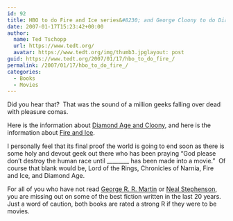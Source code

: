```yaml
---
id: 92
title: HBO to do Fire and Ice series&#8230; and George Cloony to do Diamond Age
date: 2007-01-17T15:23:42+00:00
author:
  name: Ted Tschopp
  url: https://www.tedt.org/
  avatar: https://www.tedt.org/img/thumb3.jpglayout: post
guid: https://www.tedt.org/2007/01/17/hbo_to_do_fire_/
permalink: /2007/01/17/hbo_to_do_fire_/
categories:
  - Books
  - Movies
---
```

Did you hear that?&nbsp; That was the sound of a million geeks falling over dead with pleasure comas.

Here is the information about [Diamond Age and Cloony](http://www.scifi.com/scifiwire/index.php?category=0&id=39447), and here is the information about [Fire and Ice](http://www.variety.com/article/VR1117957532.html?categoryid=14&cs=1). 

I personally feel that its final proof the world is going to end soon as there is some holy and devout geek out there who has been praying “God please don’t destroy the human race until \___\_____ has been made into a movie.”&nbsp; Of course that blank would be, Lord of the Rings, Chronicles of Narnia, Fire and Ice, and Diamond Age.

For all of you who have not read [George R. R. Martin](http://www.amazon.com/Game-Thrones-Song-Fire-Book/dp/0553588486/) or [Neal Stephenson](http://www.amazon.com/Diamond-Age-Illustrated-Primer-Spectra/dp/0553380966/), you are missing out on some of the best fiction written in the last 20 years.&nbsp; Just a word of caution, both books are rated a strong R if they were to be movies.